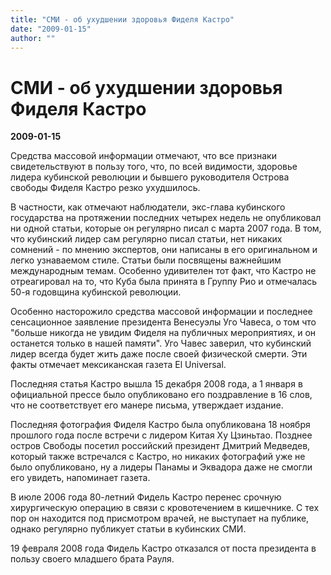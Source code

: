 ```yaml
---
title: "СМИ - об ухудшении здоровья Фиделя Кастро"
date: "2009-01-15"
author: ""
---
```


# СМИ - об ухудшении здоровья Фиделя Кастро

**2009-01-15** 

Средства массовой информации отмечают, что все признаки свидетельствуют в пользу того, что, по всей видимости, здоровье лидера кубинской революции и бывшего руководителя Острова свободы Фиделя Кастро резко ухудшилось.

В частности, как отмечают наблюдатели, экс-глава кубинского государства на протяжении последних четырех недель не опубликовал ни одной статьи, которые он регулярно писал с марта 2007 года. В том, что кубинский лидер сам регулярно писал статьи, нет никаких сомнений - по мнению экспертов, они написаны в его оригинальном и легко узнаваемом стиле. Статьи были посвящены важнейшим международным темам. Особенно удивителен тот факт, что Кастро не отреагировал на то, что Куба была принята в Группу Рио и отмечалась 50-я годовщина кубинской революции.

Особенно насторожило средства массовой информации  и последнее сенсационное заявление президента Венесуэлы Уго Чавеса,  о том что "больше никогда не увидим Фиделя на публичных мероприятиях, и он останется только в нашей памяти". Уго Чавес заверил, что кубинский лидер всегда будет жить даже после своей физической смерти. Эти факты отмечает мексиканская газета El Universal.

Последняя статья Кастро вышла 15 декабря 2008 года, а 1 января в официальной прессе было опубликовано его поздравление в 16 слов, что не соответствует его манере письма, утверждает издание.

Последняя фотография Фиделя Кастро была опубликована 18 ноября прошлого года после встречи с лидером Китая Ху Цзиньтао. Позднее остров Свободы посетил российский президент Дмитрий Медведев, который также встречался с Кастро, но никаких фотографий уже не было опубликовано, ну а лидеры Панамы и Эквадора даже не смогли его увидеть, напоминает газета.

В июле 2006 года 80-летний Фидель Кастро перенес срочную хирургическую операцию в связи с кровотечением в кишечнике. С тех пор он находится под присмотром врачей, не выступает на публике, однако регулярно публикует статьи в кубинских СМИ.

19 февраля 2008 года Фидель Кастро отказался от поста президента в пользу своего младшего брата Рауля.